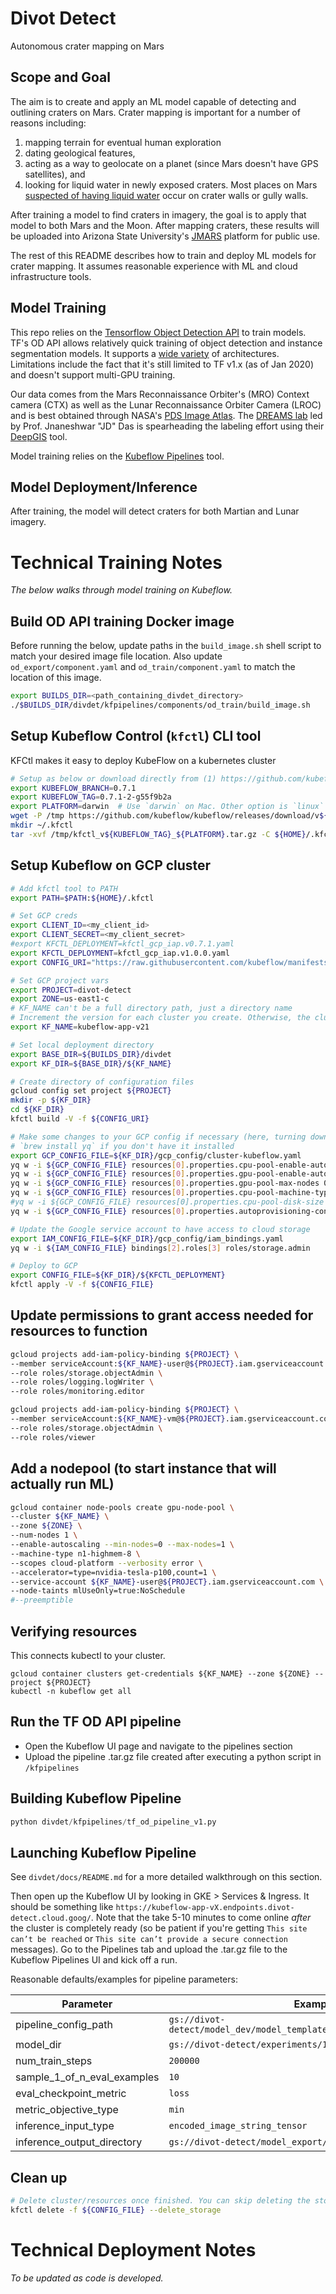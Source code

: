 # Divot Detect
Autonomous crater mapping on Mars

## Scope and Goal
The aim is to create and apply an ML model capable of detecting and outlining craters on Mars. Crater mapping is important for a number of reasons including: 
1) mapping terrain for eventual human exploration
2) dating geological features, 
3) acting as a way to geolocate on a planet (since Mars doesn't have GPS satellites), and 
4) looking for liquid water in newly exposed craters. Most places on Mars [suspected of having liquid water](https://en.wikipedia.org/wiki/Seasonal_flows_on_warm_Martian_slopes) occur on crater walls or gully walls.

After training a model to find craters in imagery, the goal is to apply that model to both Mars and the Moon. After mapping craters, these results will be uploaded into Arizona State University's [JMARS](https://jmars.asu.edu/) platform for public use.

The rest of this README describes how to train and deploy ML models for crater mapping. It assumes reasonable experience with ML and cloud infrastructure tools. 

## Model Training
This repo relies on the [Tensorflow Object Detection API](https://github.com/tensorflow/models/tree/master/research/object_detection) to train models. TF's OD API allows relatively quick training of object detection and instance segmentation models. It supports a [wide variety](https://github.com/tensorflow/models/blob/master/research/object_detection/g3doc/detection_model_zoo.md) of architectures. Limitations include the fact that it's still limited to TF v1.x (as of Jan 2020) and doesn't support multi-GPU training.

Our data comes from the Mars Reconnaissance Orbiter's (MRO) Context camera (CTX) as well as the Lunar Reconnaissance Orbiter Camera (LROC) and is best obtained through NASA's [PDS Image Atlas](https://pds-imaging.jpl.nasa.gov/search/). The [DREAMS lab](https://web.asu.edu/jdas/home) led by Prof. Jnaneshwar "JD" Das is spearheading the labeling effort using their [DeepGIS](https://github.com/DREAMS-lab/deepgis) tool.

Model training relies on the [Kubeflow Pipelines](https://www.kubeflow.org/docs/pipelines/) tool.

## Model Deployment/Inference
After training, the model will detect craters for both Martian and Lunar imagery.

# Technical Training Notes

_The below walks through model training on Kubeflow._

## Build OD API training Docker image
Before running the below, update paths in the `build_image.sh` shell script to match your desired image file location. Also update `od_export/component.yaml` and `od_train/component.yaml` to match the location of this image.
```bash
export BUILDS_DIR=<path_containing_divdet_directory>
./$BUILDS_DIR/divdet/kfpipelines/components/od_train/build_image.sh
```
## Setup Kubeflow Control (`kfctl`) CLI tool

KFCtl makes it easy to deploy KubeFlow on a kubernetes cluster

```bash
# Setup as below or download directly from (1) https://github.com/kubeflow/kubeflow/releases or (2) https://github.com/kubeflow/kfctl/releases and place the binary file in ~/.kfctl
export KUBEFLOW_BRANCH=0.7.1
export KUBEFLOW_TAG=0.7.1-2-g55f9b2a
export PLATFORM=darwin  # Use `darwin` on Mac. Other option is `linux`
wget -P /tmp https://github.com/kubeflow/kubeflow/releases/download/v${KUBEFLOW_BRANCH}/kfctl_v${KUBEFLOW_TAG}_${PLATFORM}.tar.gz
mkdir ~/.kfctl
tar -xvf /tmp/kfctl_v${KUBEFLOW_TAG}_${PLATFORM}.tar.gz -C ${HOME}/.kfctl
```

## Setup Kubeflow on GCP cluster
```bash
# Add kfctl tool to PATH
export PATH=$PATH:${HOME}/.kfctl

# Set GCP creds
export CLIENT_ID=<my_client_id>
export CLIENT_SECRET=<my_client_secret>
#export KFCTL_DEPLOYMENT=kfctl_gcp_iap.v0.7.1.yaml
export KFCTL_DEPLOYMENT=kfctl_gcp_iap.v1.0.0.yaml
export CONFIG_URI="https://raw.githubusercontent.com/kubeflow/manifests/master/kfdef/${KFCTL_DEPLOYMENT}"

# Set GCP project vars
export PROJECT=divot-detect
export ZONE=us-east1-c
# KF_NAME can't be a full directory path, just a directory name
# Increment the version for each cluster you create. Otherwise, the cluster may have issues deploying if you delete the cluster storage
export KF_NAME=kubeflow-app-v21

# Set local deployment directory
export BASE_DIR=${BUILDS_DIR}/divdet
export KF_DIR=${BASE_DIR}/${KF_NAME}

# Create directory of configuration files
gcloud config set project ${PROJECT}
mkdir -p ${KF_DIR}
cd ${KF_DIR}
kfctl build -V -f ${CONFIG_URI}

# Make some changes to your GCP config if necessary (here, turning down master resources. We'll create our own pre-emptible GPU pool)
# `brew install yq` if you don't have it installed
export GCP_CONFIG_FILE=${KF_DIR}/gcp_config/cluster-kubeflow.yaml
yq w -i ${GCP_CONFIG_FILE} resources[0].properties.cpu-pool-enable-autoscaling false
yq w -i ${GCP_CONFIG_FILE} resources[0].properties.gpu-pool-enable-autoscaling false
yq w -i ${GCP_CONFIG_FILE} resources[0].properties.gpu-pool-max-nodes 0
yq w -i ${GCP_CONFIG_FILE} resources[0].properties.cpu-pool-machine-type n1-standard-4
#yq w -i ${GCP_CONFIG_FILE} resources[0].properties.cpu-pool-disk-size 100GB
yq w -i ${GCP_CONFIG_FILE} resources[0].properties.autoprovisioning-config.enabled false

# Update the Google service account to have access to cloud storage
export IAM_CONFIG_FILE=${KF_DIR}/gcp_config/iam_bindings.yaml
yq w -i ${IAM_CONFIG_FILE} bindings[2].roles[3] roles/storage.admin

# Deploy to GCP
export CONFIG_FILE=${KF_DIR}/${KFCTL_DEPLOYMENT}
kfctl apply -V -f ${CONFIG_FILE}
```

## Update permissions to grant access needed for resources to function
```bash
gcloud projects add-iam-policy-binding ${PROJECT} \
--member serviceAccount:${KF_NAME}-user@${PROJECT}.iam.gserviceaccount.com \
--role roles/storage.objectAdmin \
--role roles/logging.logWriter \
--role roles/monitoring.editor

gcloud projects add-iam-policy-binding ${PROJECT} \
--member serviceAccount:${KF_NAME}-vm@${PROJECT}.iam.gserviceaccount.com \
--role roles/storage.objectAdmin \
--role roles/viewer
```

## Add a nodepool (to start instance that will actually run ML)
```bash
gcloud container node-pools create gpu-node-pool \
--cluster ${KF_NAME} \
--zone ${ZONE} \
--num-nodes 1 \
--enable-autoscaling --min-nodes=0 --max-nodes=1 \
--machine-type n1-highmem-8 \
--scopes cloud-platform --verbosity error \
--accelerator=type=nvidia-tesla-p100,count=1 \
--service-account ${KF_NAME}-user@${PROJECT}.iam.gserviceaccount.com \
--node-taints mlUseOnly=true:NoSchedule 
#--preemptible
```
## Verifying resources
This connects kubectl to your cluster.

```
gcloud container clusters get-credentials ${KF_NAME} --zone ${ZONE} --project ${PROJECT}
kubectl -n kubeflow get all
```

## Run the TF OD API pipeline
* Open the Kubeflow UI page and navigate to the pipelines section
* Upload the pipeline .tar.gz file created after executing a python script in `/kfpipelines`

## Building Kubeflow Pipeline
```python
python divdet/kfpipelines/tf_od_pipeline_v1.py
```

## Launching Kubeflow Pipeline
See `divdet/docs/README.md` for a more detailed walkthrough on this section.

Then open up the Kubeflow UI by looking in GKE > Services & Ingress. It should be something like `https://kubeflow-app-vX.endpoints.divot-detect.cloud.goog/`. Note that the  take 5-10 minutes to come online _after_ the cluster is completely ready (so be patient if you're getting `This site can’t be reached` or `This site can’t provide a secure connection` messages). Go to the Pipelines tab and upload the .tar.gz file to the Kubeflow Pipelines UI and kick off a run. 

Reasonable defaults/examples for pipeline parameters:

| Parameter  | Example |
| ------------- | ------------- |
| pipeline_config_path | `gs://divot-detect/model_dev/model_templates/mask_rcnn_coco_v1.config` |
| model_dir | `gs://divot-detect/experiments/1` |
| num_train_steps | `200000` |
| sample_1_of_n_eval_examples | `10` |
| eval_checkpoint_metric | `loss` |
| metric_objective_type | `min` |
| inference_input_type | `encoded_image_string_tensor` |
| inference_output_directory | `gs://divot-detect/model_export/od1/001` |

## Clean up
```bash
# Delete cluster/resources once finished. You can skip deleting the storage if you want to rerun the same cluster later
kfctl delete -f ${CONFIG_FILE} --delete_storage
```

# Technical Deployment Notes

_To be updated as code is developed._
